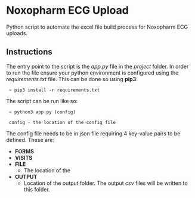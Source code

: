 # Noxopharm ECG Upload
Python script to automate the excel file build process for Noxopharm ECG uploads.

## Instructions
The entry point to the script is the _app.py_ file in the _project_ folder. In order to run the file ensure your python environment is configured using the _requirements.txt_ file. This can be done so using __pip3__:

```
 ~ pip3 install -r requirements.txt
```

The script can be run like so:

```
 ~ python3 app.py (config)

 config - the location of the config file
```

The config file needs to be in json file requiring 4 key-value pairs to be defined. These are:
 - __FORMS__
 - __VISITS__
 - __FILE__
   - The location of the 
 - __OUTPUT__
   - Location of the output folder. The output _csv_ files will be written to this folder.
